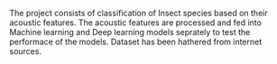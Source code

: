 The project consists of classification of Insect species based on their acoustic features. The acoustic features are processed and fed into Machine learning and Deep learning models seprately to test the performace of the models. Dataset has been hathered from internet sources.
